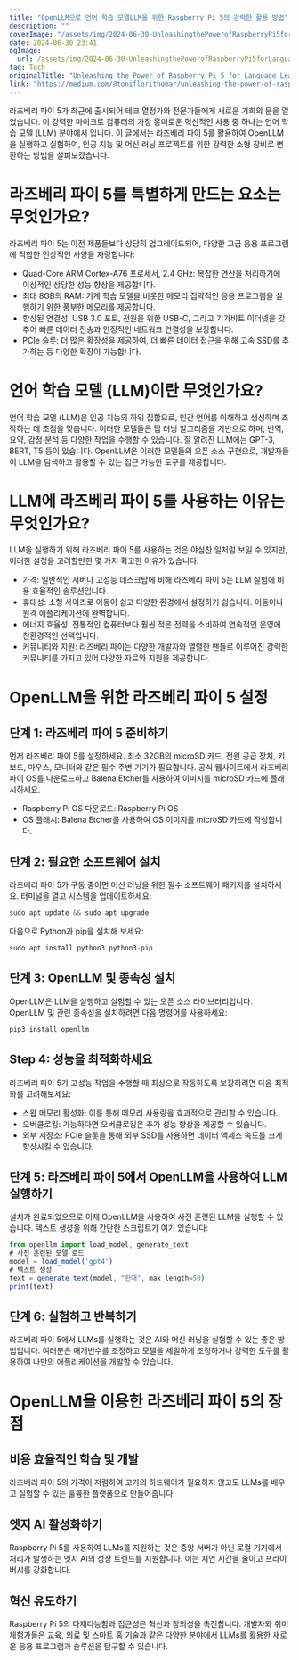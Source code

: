 ```yaml
---
title: "OpenLLM으로 언어 학습 모델LLM을 위한 Raspberry Pi 5의 강력한 활용 방법"
description: ""
coverImage: "/assets/img/2024-06-30-UnleashingthePowerofRaspberryPi5forLanguageLearningModelsLLMswithOpenLLM_0.png"
date: 2024-06-30 23:41
ogImage: 
  url: /assets/img/2024-06-30-UnleashingthePowerofRaspberryPi5forLanguageLearningModelsLLMswithOpenLLM_0.png
tag: Tech
originalTitle: "Unleashing the Power of Raspberry Pi 5 for Language Learning Models (LLMs) with OpenLLM"
link: "https://medium.com/@toniflorithomar/unleashing-the-power-of-raspberry-pi-5-for-language-learning-models-llms-with-openllm-71acdbf282a3"
---
```



라즈베리 파이 5가 최근에 출시되어 테크 열정가와 전문가들에게 새로운 기회의 문을 열었습니다. 이 강력한 마이크로 컴퓨터의 가장 흥미로운 혁신적인 사용 중 하나는 언어 학습 모델 (LLM) 분야에서 입니다. 이 글에서는 라즈베리 파이 5를 활용하여 OpenLLM을 실행하고 실험하여, 인공 지능 및 머신 러닝 프로젝트를 위한 강력한 소형 장비로 변환하는 방법을 살펴보겠습니다.

# 라즈베리 파이 5를 특별하게 만드는 요소는 무엇인가요?

라즈베리 파이 5는 이전 제품들보다 상당히 업그레이드되어, 다양한 고급 응용 프로그램에 적합한 인상적인 사양을 자랑합니다:

- Quad-Core ARM Cortex-A76 프로세서, 2.4 GHz: 복잡한 연산을 처리하기에 이상적인 상당한 성능 향상을 제공합니다.
- 최대 8GB의 RAM: 기계 학습 모델을 비롯한 메모리 집약적인 응용 프로그램을 실행하기 위한 풍부한 메모리를 제공합니다.
- 향상된 연결성: USB 3.0 포트, 전원을 위한 USB-C, 그리고 기가비트 이더넷을 갖추어 빠른 데이터 전송과 안정적인 네트워크 연결성을 보장합니다.
- PCIe 슬롯: 더 많은 확장성을 제공하여, 더 빠른 데이터 접근을 위해 고속 SSD를 추가하는 등 다양한 확장이 가능합니다.

<div class="content-ad"></div>

# 언어 학습 모델 (LLM)이란 무엇인가요?

언어 학습 모델 (LLM)은 인공 지능의 하위 집합으로, 인간 언어를 이해하고 생성하며 조작하는 데 초점을 맞춥니다. 이러한 모델들은 딥 러닝 알고리즘을 기반으로 하며, 번역, 요약, 감정 분석 등 다양한 작업을 수행할 수 있습니다. 잘 알려진 LLM에는 GPT-3, BERT, T5 등이 있습니다. OpenLLM은 이러한 모델들의 오픈 소스 구현으로, 개발자들이 LLM을 탐색하고 활용할 수 있는 접근 가능한 도구를 제공합니다.

# LLM에 라즈베리 파이 5를 사용하는 이유는 무엇인가요?

LLM을 실행하기 위해 라즈베리 파이 5를 사용하는 것은 야심찬 일처럼 보일 수 있지만, 이러한 설정을 고려할만한 몇 가지 확고한 이유가 있습니다:

<div class="content-ad"></div>

- 가격: 일반적인 서버나 고성능 데스크탑에 비해 라즈베리 파이 5는 LLM 실험에 비용 효율적인 솔루션입니다.
- 휴대성: 소형 사이즈로 이동이 쉽고 다양한 환경에서 설정하기 쉽습니다. 이동이나 원격 애플리케이션에 완벽합니다.
- 에너지 효율성: 전통적인 컴퓨터보다 훨씬 적은 전력을 소비하여 연속적인 운영에 친환경적인 선택입니다.
- 커뮤니티와 지원: 라즈베리 파이는 다양한 개발자와 열렬한 팬들로 이루어진 강력한 커뮤니티를 가지고 있어 다양한 자료와 지원을 제공합니다.

# OpenLLM을 위한 라즈베리 파이 5 설정

## 단계 1: 라즈베리 파이 5 준비하기

먼저 라즈베리 파이 5를 설정하세요. 최소 32GB의 microSD 카드, 전원 공급 장치, 키보드, 마우스, 모니터와 같은 필수 주변 기기가 필요합니다. 공식 웹사이트에서 라즈베리 파이 OS를 다운로드하고 Balena Etcher를 사용하여 이미지를 microSD 카드에 플래시하세요.

<div class="content-ad"></div>

- Raspberry Pi OS 다운로드: Raspberry Pi OS
- OS 플래시: Balena Etcher를 사용하여 OS 이미지를 microSD 카드에 작성합니다.

## 단계 2: 필요한 소프트웨어 설치

라즈베리 파이 5가 구동 중이면 머신 러닝을 위한 필수 소프트웨어 패키지를 설치하세요. 터미널을 열고 시스템을 업데이트하세요:

```js
sudo apt update && sudo apt upgrade
```

<div class="content-ad"></div>

다음으로 Python과 pip을 설치해 보세요:

```js
sudo apt install python3 python3-pip
```

## 단계 3: OpenLLM 및 종속성 설치

OpenLLM은 LLM을 실행하고 실험할 수 있는 오픈 소스 라이브러리입니다. OpenLLM 및 관련 종속성을 설치하려면 다음 명령어를 사용하세요:

<div class="content-ad"></div>

```js
pip3 install openllm
```

## Step 4: 성능을 최적화하세요

라즈베리 파이 5가 고성능 작업을 수행할 때 최상으로 작동하도록 보장하려면 다음 최적화를 고려해보세요:

- 스왑 메모리 활성화: 이를 통해 메모리 사용량을 효과적으로 관리할 수 있습니다.
- 오버클로킹: 가능하다면 오버클로킹은 추가 성능 향상을 제공할 수 있습니다.
- 외부 저장소: PCIe 슬롯을 통해 외부 SSD를 사용하면 데이터 액세스 속도를 크게 향상시킬 수 있습니다.

<div class="content-ad"></div>

## 단계 5: 라즈베리 파이 5에서 OpenLLM을 사용하여 LLM 실행하기

설치가 완료되었으므로 이제 OpenLLM을 사용하여 사전 훈련된 LLM을 실행할 수 있습니다. 텍스트 생성을 위해 간단한 스크립트가 여기 있습니다:

```js
from openllm import load_model, generate_text
# 사전 훈련된 모델 로드
model = load_model('gpt4')
# 텍스트 생성
text = generate_text(model, "한때", max_length=50)
print(text)
```

## 단계 6: 실험하고 반복하기

<div class="content-ad"></div>

라즈베리 파이 5에서 LLMs를 실행하는 것은 AI와 머신 러닝을 실험할 수 있는 좋은 방법입니다. 여러분은 매개변수를 조정하고 모델을 세밀하게 조정하거나 강력한 도구를 활용하여 나만의 애플리케이션을 개발할 수 있습니다.

# OpenLLM을 이용한 라즈베리 파이 5의 장점

## 비용 효율적인 학습 및 개발

라즈베리 파이 5의 가격이 저렴하여 고가의 하드웨어가 필요하지 않고도 LLMs를 배우고 실험할 수 있는 훌륭한 플랫폼으로 만들어줍니다.

<div class="content-ad"></div>

## 엣지 AI 활성화하기

Raspberry Pi 5를 사용하여 LLMs를 지원하는 것은 중앙 서버가 아닌 로컬 기기에서 처리가 발생하는 엣지 AI의 성장 트렌드를 지원합니다. 이는 지연 시간을 줄이고 프라이버시를 강화합니다.

## 혁신 유도하기

Raspberry Pi 5의 다재다능함과 접근성은 혁신과 창의성을 촉진합니다. 개발자와 취미 체험가들은 교육, 의료 및 스마트 홈 기술과 같은 다양한 분야에서 LLMs를 활용한 새로운 응용 프로그램과 솔루션을 탐구할 수 있습니다.